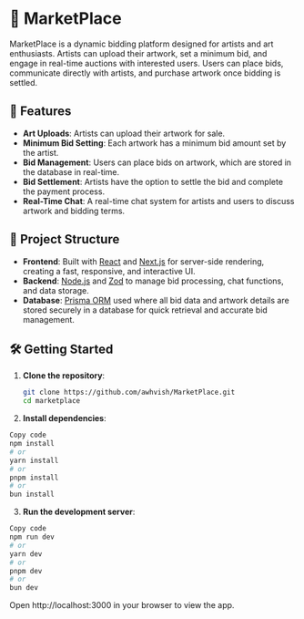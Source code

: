 # 🎨 MarketPlace

MarketPlace is a dynamic bidding platform designed for artists and art enthusiasts. Artists can upload their artwork, set a minimum bid, and engage in real-time auctions with interested users. Users can place bids, communicate directly with artists, and purchase artwork once bidding is settled.

## 🚀 Features

- **Art Uploads**: Artists can upload their artwork for sale.
- **Minimum Bid Setting**: Each artwork has a minimum bid amount set by the artist.
- **Bid Management**: Users can place bids on artwork, which are stored in the database in real-time.
- **Bid Settlement**: Artists have the option to settle the bid and complete the payment process.
- **Real-Time Chat**: A real-time chat system for artists and users to discuss artwork and bidding terms.

## 📂 Project Structure

- **Frontend**: Built with [React](https://reactjs.org/) and [Next.js](https://nextjs.org/) for server-side rendering, creating a fast, responsive, and interactive UI.
- **Backend**: [Node.js](https://nodejs.org/) and [Zod](https://zod.dev/) to manage bid processing, chat functions, and data storage.
- **Database**: [Prisma ORM](https://www.prisma.io/) used where all bid data and artwork details are stored securely in a database for quick retrieval and accurate bid management.

## 🛠️ Getting Started

1. **Clone the repository**:
   ```bash
   git clone https://github.com/awhvish/MarketPlace.git
   cd marketplace
   ```

2. **Install dependencies**:

```bash
Copy code
npm install
# or
yarn install
# or
pnpm install
# or
bun install
```
3. **Run the development server**:
```bash
Copy code
npm run dev
# or
yarn dev
# or
pnpm dev
# or
bun dev
```
Open http://localhost:3000 in your browser to view the app.
